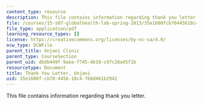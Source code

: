 ```yaml
---
content_type: resource
description: This file contains information regarding thank you letter.
file: /courses/15-s07-globalhealth-lab-spring-2013/35e1600fcb70445618c4766d461b2942_MIT15_S07S13_thank_yo_unj.pdf
file_type: application/pdf
learning_resource_types: []
license: https://creativecommons.org/licenses/by-nc-sa/4.0/
ocw_type: OCWFile
parent_title: Unjani Clinic
parent_type: CourseSection
parent_uid: dbdb449f-9aea-f745-4b10-c97c28a45f1b
resourcetype: Document
title: Thank You Letter, Unjani
uid: 35e1600f-cb70-4456-18c4-766d461b2942
---
```

This file contains information regarding thank you letter.